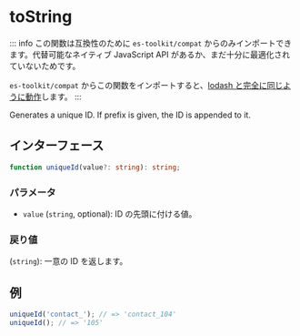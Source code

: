 # toString

::: info
この関数は互換性のために `es-toolkit/compat` からのみインポートできます。代替可能なネイティブ JavaScript API があるか、まだ十分に最適化されていないためです。

`es-toolkit/compat` からこの関数をインポートすると、[lodash と完全に同じように動作](../../../compatibility.md)します。
:::

Generates a unique ID. If prefix is given, the ID is appended to it.

## インターフェース

```typescript
function uniqueId(value?: string): string;
```

### パラメータ

- `value` (`string`, optional): ID の先頭に付ける値。

### 戻り値

(`string`): 一意の ID を返します。

## 例

```typescript
uniqueId('contact_'); // => 'contact_104'
uniqueId(); // => '105'
```
